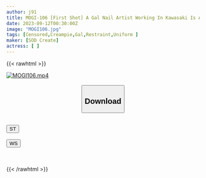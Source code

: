 ```yaml
---
author: j91
title: MOGI-106 [First Shot] A Gal Nail Artist Working In Kawasaki Is A Masochist Regardless Of Her Appearance! Moreover, He Is An AV Geek! ? I Got So Excited About My Favorite Male Actor’s Dick ↑↑ I Allowed A Professional Piston To Cum Inside Me Reona 20 Years Old
date: 2023-09-12T00:30:00Z
image: "MOGI106.jpg"
tags: [Censored,Creampie,Gal,Restraint,Uniform ]
maker: [SOD Create]
actress: [ ]
---
```



{{< rawhtml >}}

<div class="video" data-videoid="3AAZplkR94I3jm">
    <a href="javascript:;">
        <img src="https://my.j91.asia/posts/MOGI106/MOGI106.jpg" width="WIDTH" height="HEIGHT" alt="MOGI106.mp4" loading="lazy">
    </a>
</div>

<script type="text/javascript" src="https://j91.asia/asset/on-demand-st.js"></script>

<br>
  <link rel="stylesheet" href="https://j91.asia/asset/bs5.css">
  
  <center>
  <button class="btn btn-primary" type="button" data-bs-toggle="collapse" data-bs-target=".multi-collapse" aria-expanded="false" aria-controls="multiCollapseExample1 multiCollapseExample2"><h2>Download</h2></button></center>
</p>
<div class="row">
  <div class="col">
    <div class="collapse multi-collapse" id="multiCollapseExample1">
      <div class="card card-body">
	      	      <br>
<div class="buttons">  
<a href="https://streamtape.to/v/3AAZplkR94I3jm"><button class="btn-hover color-3"><i class="fa fa-download"></i> ST</button></a></div>
    </div>
  </div>
</div>
  <div class="col">
    <div class="collapse multi-collapse" id="multiCollapseExample2">
      <div class="card card-body">
	      <br>
<div class="buttons">
    <a href="https://wolfstream.tv/6kzbwg0pj0ug"><button class="btn-hover color-9"><i class="fa fa-download"></i> WS</button></a></div>
<br><br>
      </div>
    </div>
  </div>
</div>

{{< /rawhtml >}}